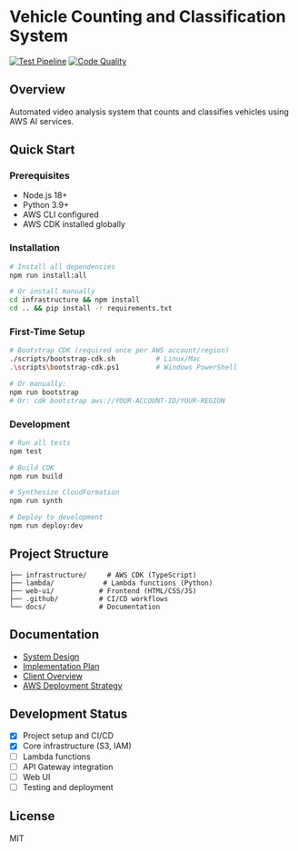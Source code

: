 # Vehicle Counting and Classification System

[![Test Pipeline](https://github.com/your-username/vehicle-counting-system/actions/workflows/test.yml/badge.svg)](https://github.com/your-username/vehicle-counting-system/actions/workflows/test.yml)
[![Code Quality](https://github.com/your-username/vehicle-counting-system/actions/workflows/code-quality.yml/badge.svg)](https://github.com/your-username/vehicle-counting-system/actions/workflows/code-quality.yml)

## Overview
Automated video analysis system that counts and classifies vehicles using AWS AI services.

## Quick Start

### Prerequisites
- Node.js 18+
- Python 3.9+
- AWS CLI configured
- AWS CDK installed globally

### Installation
```bash
# Install all dependencies
npm run install:all

# Or install manually
cd infrastructure && npm install
cd .. && pip install -r requirements.txt
```

### First-Time Setup
```bash
# Bootstrap CDK (required once per AWS account/region)
./scripts/bootstrap-cdk.sh          # Linux/Mac
.\scripts\bootstrap-cdk.ps1         # Windows PowerShell

# Or manually:
npm run bootstrap
# Or: cdk bootstrap aws://YOUR-ACCOUNT-ID/YOUR-REGION
```

### Development
```bash
# Run all tests
npm test

# Build CDK
npm run build

# Synthesize CloudFormation
npm run synth

# Deploy to development
npm run deploy:dev
```

## Project Structure
```
├── infrastructure/     # AWS CDK (TypeScript)
├── lambda/            # Lambda functions (Python)
├── web-ui/           # Frontend (HTML/CSS/JS)
├── .github/          # CI/CD workflows
└── docs/             # Documentation
```

## Documentation
- [System Design](SYSTEM_DESIGN.md)
- [Implementation Plan](IMPLEMENTATION_PLAN.md)
- [Client Overview](CLIENT_OVERVIEW.md)
- [AWS Deployment Strategy](AWS_DEPLOYMENT_STRATEGY.md)

## Development Status
- [x] Project setup and CI/CD
- [x] Core infrastructure (S3, IAM)
- [ ] Lambda functions
- [ ] API Gateway integration
- [ ] Web UI
- [ ] Testing and deployment

## License
MIT
